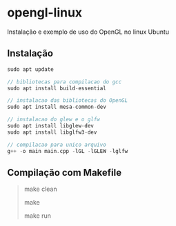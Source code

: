 # opengl-linux

Instalação e exemplo de uso do OpenGL no linux Ubuntu

## Instalação

```C++
sudo apt update

// bibliotecas para compilacao do gcc
sudo apt install build-essential

// instalacao das bibliotecas do OpenGL
sudo apt install mesa-common-dev

// instalacao do glew e o glfw
sudo apt install libglew-dev
sudo apt install libglfw3-dev

// compilacao para unico arquivo
g++ -o main main.cpp -lGL -lGLEW -lglfw
```

## Compilação com Makefile

> make clean
>
> make
>
> make run
